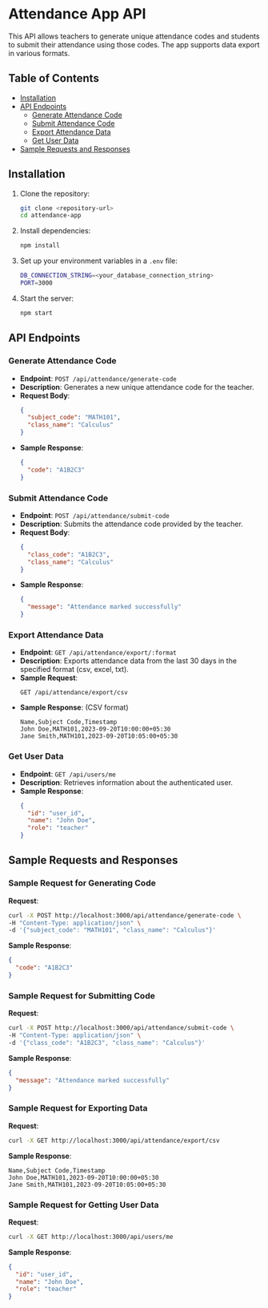 # Attendance App API

This API allows teachers to generate unique attendance codes and students to submit their attendance using those codes. The app supports data export in various formats.

## Table of Contents
- [Installation](#installation)
- [API Endpoints](#api-endpoints)
  - [Generate Attendance Code](#generate-attendance-code)
  - [Submit Attendance Code](#submit-attendance-code)
  - [Export Attendance Data](#export-attendance-data)
  - [Get User Data](#get-user-data)
- [Sample Requests and Responses](#sample-requests-and-responses)

## Installation

1. Clone the repository:
   ```bash
   git clone <repository-url>
   cd attendance-app
   ```

2. Install dependencies:
   ```bash
   npm install
   ```

3. Set up your environment variables in a `.env` file:
   ```bash
   DB_CONNECTION_STRING=<your_database_connection_string>
   PORT=3000
   ```

4. Start the server:
   ```bash
   npm start
   ```

## API Endpoints

### Generate Attendance Code

- **Endpoint**: `POST /api/attendance/generate-code`
- **Description**: Generates a new unique attendance code for the teacher.
- **Request Body**:
  ```json
  {
    "subject_code": "MATH101",
    "class_name": "Calculus"
  }
  ```
- **Sample Response**:
  ```json
  {
    "code": "A1B2C3"
  }
  ```

### Submit Attendance Code

- **Endpoint**: `POST /api/attendance/submit-code`
- **Description**: Submits the attendance code provided by the teacher.
- **Request Body**:
  ```json
  {
    "class_code": "A1B2C3",
    "class_name": "Calculus"
  }
  ```
- **Sample Response**:
  ```json
  {
    "message": "Attendance marked successfully"
  }
  ```

### Export Attendance Data

- **Endpoint**: `GET /api/attendance/export/:format`
- **Description**: Exports attendance data from the last 30 days in the specified format (csv, excel, txt).
- **Sample Request**: 
  ```
  GET /api/attendance/export/csv
  ```
- **Sample Response**: (CSV format)
  ```
  Name,Subject Code,Timestamp
  John Doe,MATH101,2023-09-20T10:00:00+05:30
  Jane Smith,MATH101,2023-09-20T10:05:00+05:30
  ```

### Get User Data

- **Endpoint**: `GET /api/users/me`
- **Description**: Retrieves information about the authenticated user.
- **Sample Response**:
  ```json
  {
    "id": "user_id",
    "name": "John Doe",
    "role": "teacher"
  }
  ```

## Sample Requests and Responses

### Sample Request for Generating Code
**Request**:
```bash
curl -X POST http://localhost:3000/api/attendance/generate-code \
-H "Content-Type: application/json" \
-d '{"subject_code": "MATH101", "class_name": "Calculus"}'
```

**Sample Response**:
```json
{
  "code": "A1B2C3"
}
```

### Sample Request for Submitting Code
**Request**:
```bash
curl -X POST http://localhost:3000/api/attendance/submit-code \
-H "Content-Type: application/json" \
-d '{"class_code": "A1B2C3", "class_name": "Calculus"}'
```

**Sample Response**:
```json
{
  "message": "Attendance marked successfully"
}
```

### Sample Request for Exporting Data
**Request**:
```bash
curl -X GET http://localhost:3000/api/attendance/export/csv
```

**Sample Response**:
```
Name,Subject Code,Timestamp
John Doe,MATH101,2023-09-20T10:00:00+05:30
Jane Smith,MATH101,2023-09-20T10:05:00+05:30
```

### Sample Request for Getting User Data
**Request**:
```bash
curl -X GET http://localhost:3000/api/users/me
```

**Sample Response**:
```json
{
  "id": "user_id",
  "name": "John Doe",
  "role": "teacher"
}
```